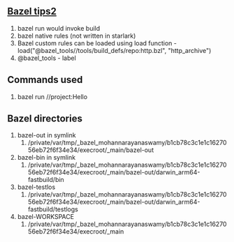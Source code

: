 ## [Bazel tips2](https://docs.google.com/presentation/d/1vNuuY97NmxP85MLEheYcMDHbpFb6cwSYWPNloBqdrPM/edit?usp=sharing)
1. bazel run would invoke build
2. bazel native rules (not written in starlark)
3. Bazel custom rules can be loaded using load function - load("@bazel_tools//tools/build_defs/repo:http.bzl", "http_archive")
4. @bazel_tools - label

## Commands used
1. bazel run //project:Hello

## Bazel directories
1. bazel-out in symlink
    1. /private/var/tmp/_bazel_mohannarayanaswamy/b1cb78c3c1e1c1627056eb72f6f34e34/execroot/_main/bazel-out
1. bazel-bin in symlink
    1. /private/var/tmp/_bazel_mohannarayanaswamy/b1cb78c3c1e1c1627056eb72f6f34e34/execroot/_main/bazel-out/darwin_arm64-fastbuild/bin
1. bazel-testlos
    1. /private/var/tmp/_bazel_mohannarayanaswamy/b1cb78c3c1e1c1627056eb72f6f34e34/execroot/_main/bazel-out/darwin_arm64-fastbuild/testlogs
1. bazel-WORKSPACE
    1. /private/var/tmp/_bazel_mohannarayanaswamy/b1cb78c3c1e1c1627056eb72f6f34e34/execroot/_main    